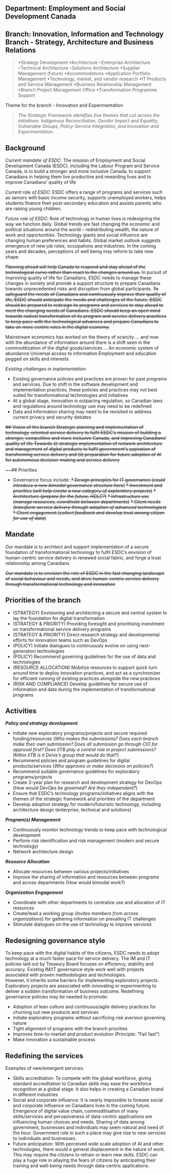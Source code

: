 ## Department: Employment and Social Development Canada
## Branch: Innovation, Information and Technology Branch - Strategy, Architecture and Business Relations
> •Strategy Development
> •Architecture
>     ◦Enterprise Architecture
>     ◦Technical Architecture
>     ◦Solutions Architecture
> •Supplier Management (future)
> •Accommodations
> •Application Portfolio Management
> •Technology, market, and vendor research
> •IT Products and Service Management
> •Business Relationship Management
> •Branch Project Management Office
> •Transformation Programme Support

Theme for the branch - Innovation and Experimentation 
>_The Strategic Framework identifies five themes that cut across the initiatives: Indigenous Reconciliation, Gender Impact and Equality, Vulnerable Groups, Policy-Service Integration, and Innovation and Experimentation._

## Background
_Current mandate of ESDC_: The mission of Employment and Social Development Canada (ESDC), including the Labour Program and Service Canada, is to build a stronger and more inclusive Canada, to support Canadians in helping them live productive and rewarding lives and to improve Canadians’ quality of life

_Current role of ESDC_: ESDC offers a range of programs and services such as seniors with basic income security, supports unemployed workers, helps students finance their post-secondary education and assists parents who are raising young children. 

_Future role of ESDC_: Role of technology in human lives is redesigning the way we function daily. Global trends are fast changing the economic and political situations around the world – redistributing wealth, the nature of work and opportunities. Technology giants and social influence are changing human preferences and habits. Global market outlook suggests emergence of new job roles, occupations and industries. In the coming years and decades, perceptions of well being may reform to take new shape.  

~~Planning ahead will help Canada to respond and stay ahead of the technological curve rather than react to the changes around us.~~ In pursuit of improving quality of life for Canadians, ESDC needs to manage these changes in society and provide a support structure to prepare Canadians towards unprecedented risks and disruption from global participants. 
~~To safeguard the needs of Canadians and continuously improve their quality of life, ESDC should anticipate the needs and challenges of the future. ESDC should be prepared to redesign its programs and services to stay ahead to meet the changing needs of Canadians. ESDC should keep an open mind towards radical transformation of its program and service delivery practices to keep pace with the technological advances and prepare Canadians to take on more centric roles in the digital economy.~~

Mainstream economics has worked on the theory of scarcity … and now with the abundance of information around there is a shift seen in the commoditization of the digital goods/services … An economic system of abundance
Universal access to information 
Employment and education pegged on skills and interests


_Existing challenges in implementation_:
-	Existing governance policies and practices are proven for past programs and services. Due to shift in the software development and implementation practices, these policies and practices may not best suited for transformational technologies and initiatives
-	At a global stage, innovation is outpacing regulation, so Canadian laws and regulations around technology use may need to be redefined 
-	Data and information sharing may need to be revisited to address current privacy and security debates   

~~## Vision of the branch
Strategic planning and implementation of technology-oriented service delivery to fulfil ESDC’s mission of building a stronger, competitive and more inclusive Canada, and improving Canadians’ quality of life 
Towards (i) strategic implementation of network architecture and management of digital products to fulfil government’s aspiration of transforming service delivery and (ii) preparation for future adoption of AI for autonomous decision-making and service delivery~~

~~## Priorities
- Governance focus include:
     ~~*	Design principles for IT governance (_could introduce a new bimodal governance structure here_)~~
     ~~*	Investment and priorities (_will help create a new category of exploratory projects_)~~
     ~~*	Architecture (_prepare for the future, HDLC?_)~~
     ~~*	Infrastructure use (_manage resources, coordinate between departments_)~~
     ~~*	Client needs (_transform service delivery through adoption of advanced technologies_)~~
     ~~*	Client engagement (_collect feedback and develop trust among citizen for use of data_)~~    

## Mandate
Our mandate is to architect and support implementation of a secure foundation of transformational technology to fulfil ESDC’s envision of human-centric service delivery in renewed social fabric, and forge a trust relationship among Canadians 

~~Our mandate is to envision the role of ESDC in the fast changing landscape of social behaviour and needs, and drive human-centric service delivery through transformational technology and innovation~~

## Priorities of the branch
-	(STRATEGY) Envisioning and architecting a secure and central system to lay the foundation for digital transformation  
-	(STRATEGY & PRIORITY) Providing foresight and prioritising investment on transformational service delivery programs   
-	(STRATEGY & PRIORITY) Direct research strategy and developmental efforts for innovation teams such as DevOps  
-	(POLICY) Initiate dialogues to continuously evolve on using next-generation technologies   
-	(POLICY) Recommend governing guidelines for the use of data and technologies   
-	(RESOURCE ALLOCATION) Mobilize resources to support quick turn around time to deploy innovation practices, and act as a synchronizer for efficient running of existing practices alongside the new practices  
-	(RISK AND COMPLIANCE) Develop guidelines for secure use of information and data during the implementation of transformational programs   

## Activities
**_Policy and strategy development_**
-	Initiate new exploratory programs/projects and secure required funding/resources (_Who makes the submissions? Does each branch make their own submission? Does all submission go through CIO for approval first? Does IITB play a central role in project submissions? Within IITB is it Denis’s group that would do that?_)
-	Recommend policies and program guidelines for digital products/services (_Who approves or make decisions on policies?_)
-	Recommend suitable governance guidelines for exploratory programs/projects
-	Create 3-year plan for research and development strategy for DevOps (_How would DevOps be governed? Are they independent?_)
-	Ensure that ESDC’s technology programs/initiatives aligns with the themes of the strategic framework and priorities of the department
-	Develop adoption strategy for modern/futuristic technology, including architecture design (enterprise, technical and solutions)  

**_Program(s) Management_**
-	Continuously monitor technology trends to keep pace with technological development
-	Perform risk identification and risk management (modern and secure technology)
-	Network architecture design  

**_Resource Allocation_**
-	Allocate resources between various projects/initiatives 
-	Improve the sharing of information and resources between programs and across departments (How would bimodal work?)  

**_Organization Engagement_**
-	Coordinate with other departments to centralize use and allocation of IT resources 
-	Create/lead a working group (_invites members from across organizations_) for gathering information on prevailing IT challenges
-	Stimulate dialogues on the use of technology to improve services  

## Redesigning governance style
To keep pace with the digital habits of the citizens, ESDC needs to adopt technology at a much faster pace for service delivery. The IM and IT policies laid out by Treasury Board focuses on efficiency, stability and accuracy. Existing IM/IT governance style work well with projects associated with proven methodologies and technologies.   
However, it inherits some barriers for implementing exploratory projects. Exploratory projects are associated with innovating or experimenting to deliver a sudden transformation of business outcome. Redefining governance policies may be needed to promote:
-	Adoption of lean culture and continuous/agile delivery practices for churning out new products and services 
-	Initiate exploratory programs without sacrificing risk aversion governing nature 
-	Tight alignment of programs with the branch priorities 
-	Improves time-to-market and product evolution (Principle: "Fail fast")
-	Make innovation a sustainable process

## Redefining the services 
Examples of new/emergent services:  
-	Skills accreditation:  To compete with the global workforce, giving standard accreditation to Canadian skills may ease the workforce recognition at a global stage. It also helps in creating a Canadian brand in different industries  
-	Social and corporate influence: It is nearly impossible to foresee social and corporate influence on Canadians lives in the coming future. Emergence of digital value chain, commoditisation of many skills/services and pervasiveness of data-centric applications are influencing human choices and needs. Sharing of data among government, businesses and individuals may seem natural and need of the hour. Government role in such a place may give rise to new services to individuals and businesses.   
-	Future anticipation: With perceived wide scale adoption of AI and other technologies, there would a general displacement in the nature of work. This may require the citizens to retrain or learn new skills. ESDC can play a huge role in allaying the fears of citizens by anticipating their training and well-being needs through data-centric applications.  
